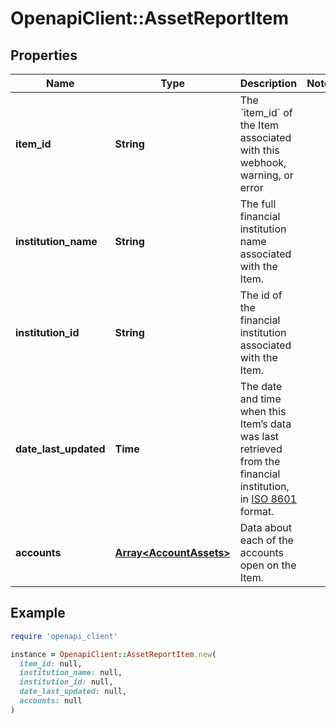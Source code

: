 # OpenapiClient::AssetReportItem

## Properties

| Name | Type | Description | Notes |
| ---- | ---- | ----------- | ----- |
| **item_id** | **String** | The &#x60;item_id&#x60; of the Item associated with this webhook, warning, or error |  |
| **institution_name** | **String** | The full financial institution name associated with the Item. |  |
| **institution_id** | **String** | The id of the financial institution associated with the Item. |  |
| **date_last_updated** | **Time** | The date and time when this Item’s data was last retrieved from the financial institution, in [ISO 8601](https://wikipedia.org/wiki/ISO_8601) format. |  |
| **accounts** | [**Array&lt;AccountAssets&gt;**](AccountAssets.md) | Data about each of the accounts open on the Item. |  |

## Example

```ruby
require 'openapi_client'

instance = OpenapiClient::AssetReportItem.new(
  item_id: null,
  institution_name: null,
  institution_id: null,
  date_last_updated: null,
  accounts: null
)
```

